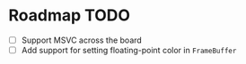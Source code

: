 # Roadmap TODO

* [ ] Support MSVC across the board
* [ ] Add support for setting floating-point color in `FrameBuffer`
